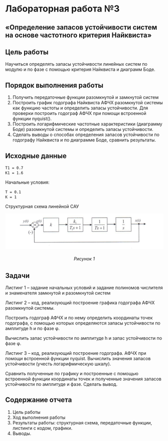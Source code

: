 # Лабораторная работа №3
## «Определение запасов устойчивости систем на основе частотного критерия Найквиста»

## Цель работы
Научиться определять запасы устойчивости линейных систем по модулю и по фазе с помощью критерия Найквиста и диаграмм Боде.

## Порядок выполнения работы
1. Получить передаточные функции разомкнутой и замкнутой систем
2. Построить график годографа Найквиста АФЧХ разомкнутой системы как функцию частоты и определить запасы устойчивости. Для проверки построить годограф АФЧХ при помощи встроенной функции nyquist().
3. Построить логарифмические частотные характеристики (диаграмму Боде) разомкнутой системы и определить запасы устойчивости.
4. Сделать выводы о способах определения запасов устойчивости по годографу Найквиста и по диаграмме Боде, сравнить результаты.

## Исходные данные
```
Т1 = 0.7
К1 = 1.6
```
Начальные условия:
```
Т = 0.1
К = 1
```
Структурная схема линейной САУ

<div align="center">

![struct_sch](struct_sch.png)

###### Рисунок 1

</div>

## Задачи

Листинг 1 – задание начальных условий и задание полиномов числителя и знаменателя замкнутой и разомкнутой систем

Листинг 2 – код, реализующий построение графика годографа АФЧХ разомкнутой системы.

Построить годограф АФЧХ и по нему определить координаты точек годографа, с помощью которых определяются запасы устойчивости по амплитуде h и по фазе φ.

Вычислить запас устойчивости по амплитуде h и запас устойчивости по фазе φ.

Листинг 3 – код, реализующий   построение годографа. АФЧХ при помощи встроенной функции nyquist. Вычислить значения запасов устойчивости (учесть логарифмическую шкалу).

Сравнить полученные по графику и построенные с помощью встроенной функции координаты точек и полученные значения запасов устойчивости по амплитуде и фазе. Сделать вывод.

## Содержание отчета

1. Цель работы
2. Ход выполнения работы
3. Результаты работы: структурная схема, передаточные функции, листинги с кодом, графики.
4. Выводы.

